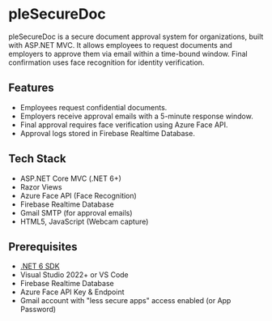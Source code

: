 # pleSecureDoc

pleSecureDoc is a secure document approval system for organizations, built with ASP.NET MVC. It allows employees to request documents and employers to approve them via email within a time-bound window. Final confirmation uses face recognition for identity verification.

## Features

- Employees request confidential documents.
- Employers receive approval emails with a 5-minute response window.
- Final approval requires face verification using Azure Face API.
- Approval logs stored in Firebase Realtime Database.

## Tech Stack

- ASP.NET Core MVC (.NET 6+)
- Razor Views
- Azure Face API (Face Recognition)
- Firebase Realtime Database
- Gmail SMTP (for approval emails)
- HTML5, JavaScript (Webcam capture)

## Prerequisites

- [.NET 6 SDK](https://dotnet.microsoft.com/en-us/download/dotnet/6.0)
- Visual Studio 2022+ or VS Code
- Firebase Realtime Database
- Azure Face API Key & Endpoint
- Gmail account with "less secure apps" access enabled (or App Password)


